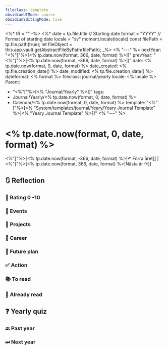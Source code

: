 ```yaml
---
fileclass: template
obsidianUIMode: source
obsidianEditingMode: live
---
```

<%* tR = "" -%>
<%*
	date = tp.file.title // Starting date
	format = "YYYY" // Format of starting date
	locale = "sv"
	moment.locale(locale)
	const filePath = tp.file.path(true);
	let fileObject = this.app.vault.getAbstractFileByPath(filePath);
_%>
<% "---" %>
nextYear: "<%"["%>[<% tp.date.now(format, 366, date, format) %>]]"
prevYear: "<%"["%>[<% tp.date.now(format, -366, date, format) %>]]"
date: <% tp.date.now(format, 0, date, format) %>
date_created: <% tp.file.creation_date() %>
date_modified: <% tp.file.creation_date() %>
dateformat: <% format %>
fileclass: journal/yearly
locale: <% locale %>
Parent:
- "<%"["%>[<% "Journal/Yearly" %>]]"
tags:
- Journal/Yearly/<% tp.date.now(format, 0, date, format) %>
- Calendar/<% tp.date.now(format, 0, date, format) %>
template: "<%"["%>[<% "System/templates/journal/Yeary/Yeary Journal Template" %>|<% "Yeary Journal Template" %>]]"
<% "---" %>
# <% tp.date.now(format, 0, date, format) %>

<%"["%>[<% tp.date.now(format, -366, date, format) %>|↶ Förra året]] | <%"["%>[<% tp.date.now(format, 366, date, format) %>|Nästa år ↷]]

## 🔃 Reflection

### 💯 Rating 0 -10

### 📜 Events

### 🚀 Projects

### 🏢 Career

### 📅 Future plan

### ✅ Action

### 📚 To read

### 📗 Already read

## ❓ Yearly quiz

### 🔙 Past year

### ⏭ Next year